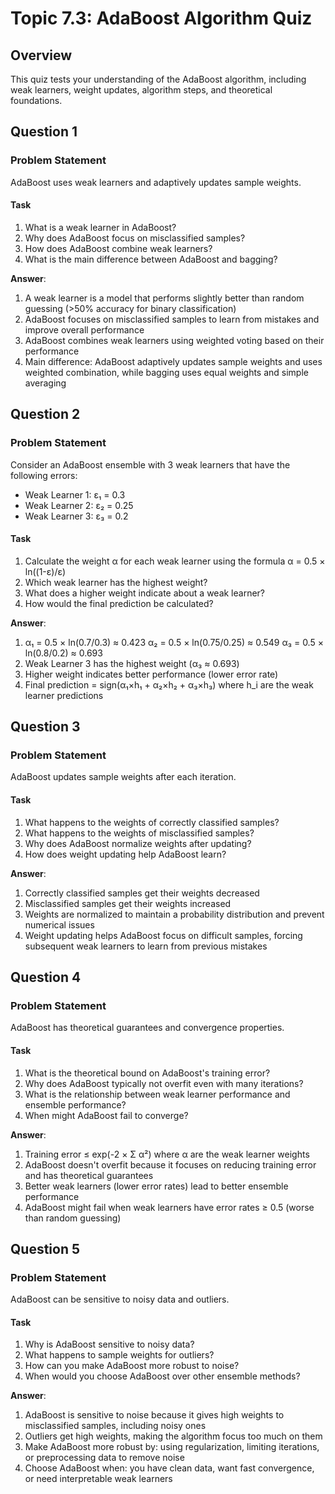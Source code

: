 # Topic 7.3: AdaBoost Algorithm Quiz

## Overview
This quiz tests your understanding of the AdaBoost algorithm, including weak learners, weight updates, algorithm steps, and theoretical foundations.

## Question 1

### Problem Statement
AdaBoost uses weak learners and adaptively updates sample weights.

#### Task
1. What is a weak learner in AdaBoost?
2. Why does AdaBoost focus on misclassified samples?
3. How does AdaBoost combine weak learners?
4. What is the main difference between AdaBoost and bagging?

**Answer**:
1. A weak learner is a model that performs slightly better than random guessing (>50% accuracy for binary classification)
2. AdaBoost focuses on misclassified samples to learn from mistakes and improve overall performance
3. AdaBoost combines weak learners using weighted voting based on their performance
4. Main difference: AdaBoost adaptively updates sample weights and uses weighted combination, while bagging uses equal weights and simple averaging

## Question 2

### Problem Statement
Consider an AdaBoost ensemble with 3 weak learners that have the following errors:
- Weak Learner 1: ε₁ = 0.3
- Weak Learner 2: ε₂ = 0.25
- Weak Learner 3: ε₃ = 0.2

#### Task
1. Calculate the weight α for each weak learner using the formula α = 0.5 × ln((1-ε)/ε)
2. Which weak learner has the highest weight?
3. What does a higher weight indicate about a weak learner?
4. How would the final prediction be calculated?

**Answer**:
1. α₁ = 0.5 × ln(0.7/0.3) ≈ 0.423
   α₂ = 0.5 × ln(0.75/0.25) ≈ 0.549
   α₃ = 0.5 × ln(0.8/0.2) ≈ 0.693
2. Weak Learner 3 has the highest weight (α₃ ≈ 0.693)
3. Higher weight indicates better performance (lower error rate)
4. Final prediction = sign(α₁×h₁ + α₂×h₂ + α₃×h₃) where h_i are the weak learner predictions

## Question 3

### Problem Statement
AdaBoost updates sample weights after each iteration.

#### Task
1. What happens to the weights of correctly classified samples?
2. What happens to the weights of misclassified samples?
3. Why does AdaBoost normalize weights after updating?
4. How does weight updating help AdaBoost learn?

**Answer**:
1. Correctly classified samples get their weights decreased
2. Misclassified samples get their weights increased
3. Weights are normalized to maintain a probability distribution and prevent numerical issues
4. Weight updating helps AdaBoost focus on difficult samples, forcing subsequent weak learners to learn from previous mistakes

## Question 4

### Problem Statement
AdaBoost has theoretical guarantees and convergence properties.

#### Task
1. What is the theoretical bound on AdaBoost's training error?
2. Why does AdaBoost typically not overfit even with many iterations?
3. What is the relationship between weak learner performance and ensemble performance?
4. When might AdaBoost fail to converge?

**Answer**:
1. Training error ≤ exp(-2 × Σ α²) where α are the weak learner weights
2. AdaBoost doesn't overfit because it focuses on reducing training error and has theoretical guarantees
3. Better weak learners (lower error rates) lead to better ensemble performance
4. AdaBoost might fail when weak learners have error rates ≥ 0.5 (worse than random guessing)

## Question 5

### Problem Statement
AdaBoost can be sensitive to noisy data and outliers.

#### Task
1. Why is AdaBoost sensitive to noisy data?
2. What happens to sample weights for outliers?
3. How can you make AdaBoost more robust to noise?
4. When would you choose AdaBoost over other ensemble methods?

**Answer**:
1. AdaBoost is sensitive to noise because it gives high weights to misclassified samples, including noisy ones
2. Outliers get high weights, making the algorithm focus too much on them
3. Make AdaBoost more robust by: using regularization, limiting iterations, or preprocessing data to remove noise
4. Choose AdaBoost when: you have clean data, want fast convergence, or need interpretable weak learners
